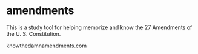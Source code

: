 # amendments
This is a study tool for helping memorize and know the 27 Amendments of the U. S. Constitution.

knowthedamnamendments.com
